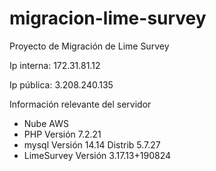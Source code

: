 # migracion-lime-survey
Proyecto de Migración de Lime Survey

Ip interna: 172.31.81.12

Ip pública: 3.208.240.135

Información relevante del servidor

* Nube AWS
* PHP Versión 7.2.21
* mysql  Versión 14.14 Distrib 5.7.27
* LimeSurvey Versión 3.17.13+190824
